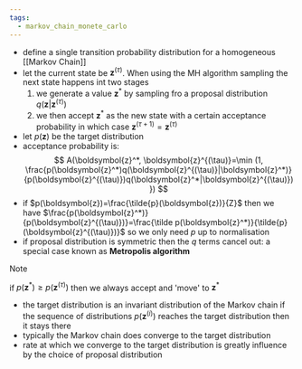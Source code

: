 ```yaml
---
tags:
  - markov_chain_monete_carlo
---
```

- define a single transition probability distribution for a homogeneous [[Markov Chain]]
- let the current state be $\boldsymbol{z}^{(\tau)}$. When using the MH algorithm sampling the next state happens int two stages
	1. we generate a value $\boldsymbol{z}^*$ by sampling fro a proposal distribution $q(\boldsymbol{z}|\boldsymbol{z}^{(\tau)})$ 
	2. we then accept $\boldsymbol{z}^*$ as the new state with a certain acceptance probability in which case $\boldsymbol{z}^{(\tau +1)}=\boldsymbol{z}^{(\tau)}$ 
- let $p(\boldsymbol{z})$ be the target distribution
- acceptance probability is: 
$$
A(\boldsymbol{z}^*, \boldsymbol{z}^{(\tau)}=\min (1, \frac{p(\boldsymbol{z}^*)q(\boldsymbol{z}^{(\tau)}|\boldsymbol{z}^*)}{p(\boldsymbol{z}^{(\tau)})q(\boldsymbol{z}^*|\boldsymbol{z}^{(\tau)})})
$$
- if $p(\boldsymbol{z})=\frac{\tilde{p}(\boldsymbol{z})}{Z}$ then we have $\frac{p(\boldsymbol{z}^*)}{p(\boldsymbol{z}^{(\tau)})}=\frac{\tilde p(\boldsymbol{z}^*)}{\tilde{p}(\boldsymbol{z}^{(\tau)})}$ so we only need $p$ up to normalisation
- if proposal distribution is symmetric then the $q$ terms cancel out: a special case known as **Metropolis algorithm**
>[!note]
if $p(\boldsymbol{z}^*)\geq p(\boldsymbol{z}^{(\tau)})$ then we always accept and 'move' to $\boldsymbol{z}^*$

- the target distribution is an invariant distribution of the Markov chain if the sequence of distributions $p(\boldsymbol{z}^{(i)})$ reaches the target distribution then it stays there
- typically the Markov chain does converge to the target distribution
- rate at which we converge to the target distribution is greatly influence by the choice of proposal distribution